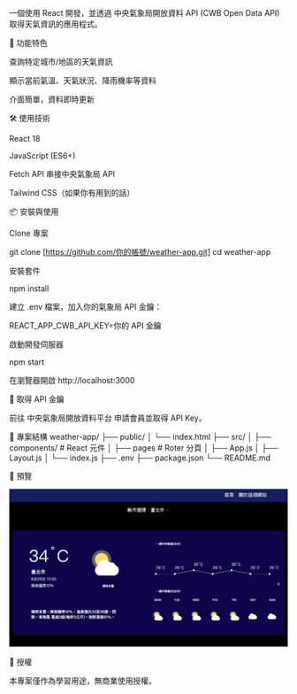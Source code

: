 一個使用 React 開發，並透過 中央氣象局開放資料 API (CWB Open Data API) 取得天氣資訊的應用程式。

🚀 功能特色

查詢特定城市/地區的天氣資訊

顯示當前氣溫、天氣狀況、降雨機率等資料

介面簡單，資料即時更新

🛠️ 使用技術

React 18

JavaScript (ES6+)

Fetch API 串接中央氣象局 API

Tailwind CSS（如果你有用到的話）

📦 安裝與使用

Clone 專案

git clone [https://github.com/你的帳號/weather-app.git]
cd weather-app

安裝套件

npm install

建立 .env 檔案，加入你的氣象局 API 金鑰：

REACT_APP_CWB_API_KEY=你的 API 金鑰

啟動開發伺服器

npm start

在瀏覽器開啟 http://localhost:3000

🔑 取得 API 金鑰

前往 中央氣象局開放資料平台
申請會員並取得 API Key。

📂 專案結構
weather-app/
├── public/
│ └── index.html
├── src/
│ ├── components/ # React 元件
│ ├── pages # Roter 分頁
│ ├── App.js
│ ├── Layout.js
│ └── index.js
├── .env
├── package.json
└── README.md

📸 預覽

![專案截圖](./public/project.jpg)

📄 授權

本專案僅作為學習用途，無商業使用授權。
